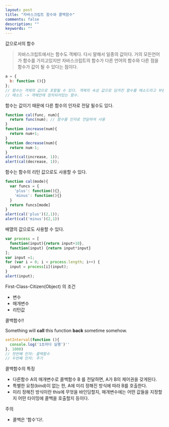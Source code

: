 ```yaml
---
layout: post
title: "자바스크립트 함수와 콜백함수"
comments: false
description: ""
keywords: ""
---
```



값으로서의 함수
> 자바스크립트에서는 함수도 객체다. 다시 말해서 일종의 값이다. 거의 모든언어가 함수를 가지고있지만 자바스크립트의 함수가 다른 언어의 함수와 다른 점을 함수가 값이 될 수 있다는 점이다.

```javascript
a = {
  b: function (){}
};
// 함수는 객체의 값으로 포함될 수 있다. 객체의 속성 값으로 담겨진 함수를 메소드라고 부른다.
// 메소드 -> 객체안에 정의되어있는 함수.
```

함수는 값이기 때문에 다른 함수의 인자로 전달 될수도 있다.
```javascript
function cal(func, num){
  return func(num); // 함수를 인자로 전달하여 사용
}
function increase(num){
  return num+1;
}
function decrease(num){
  return num-1;
}
alert(cal(increase, 1));
alert(cal(decrease, 1));
```

함수는 함수의 리턴 값으로도 사용할 수 있다.
```javascript
function cal(mode){
  var funcs = {
    'plus': function(){},
    'minus': function(){}
  }
  return funcs[mode]
}
alert(cal('plus')(2,1));
alert(cal('minus')(2,1))
```

배열의 값으로도 사용할 수 있다.
```javascript
var process = [
  function(input){return input+10},
  function(input) {return input*input}
];
var input =1;
for (var i = 0; i < process.length; i++) {
  input = process[i](input);
}
alert(input);
```

First-Class-Citizen(Object) 의 조건
- 변수
- 매개변수
- 리턴값



콜백함수!!

Something will **call** this function **back** sometime somehow.


```javascript
setInterval(function (){
  console.log('1초마다 실행')''
}, 1000)
// 첫번째 인자: 콜백함수
// 두번째 인자: 주기
```

콜백함수의 특징
- 다른함수 A의 매개변수로 콜백함수 B 를 전달하면, A가 B의 제어권을 갖게된다.
- 특별한 요청(bind)이 없는 한, A에 미리 정해진 방식에 따라 B를 호출한다.
- 미리 정해진 방식이란 this에 무엇을 바인딩할지, 매개변수에는 어떤 값들을 지정할지
어떤 타이밍에 콜백을 호출할지 등이다.

주의
- 콜백은 '함수'다!.
